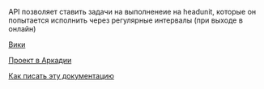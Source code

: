 API позволяет ставить задачи на выполненеие на headunit, которые он попытается исполнить через регулярные интервалы (при выходе в онлайн)

[Вики](https://wiki.yandex-team.ru/Automotive/serverdevelopment/logs-collection/)

[Проект в Аркадии](https://a.yandex-team.ru/arc/trunk/arcadia/maps/automotive/task_management)

[Как писать эту документацию](https://wiki.yandex-team.ru/yatool/docs/)
